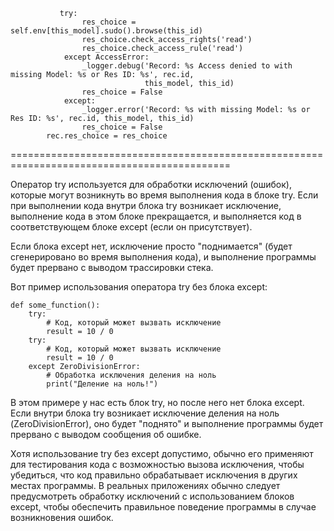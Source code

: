                try:
                    res_choice = self.env[this_model].sudo().browse(this_id)
                    res_choice.check_access_rights('read')
                    res_choice.check_access_rule('read')
                except AccessError:
                    _logger.debug('Record: %s Access denied to with missing Model: %s or Res ID: %s', rec.id,
                                  this_model, this_id)
                    res_choice = False
                except:
                    _logger.error('Record: %s with missing Model: %s or Res ID: %s', rec.id, this_model, this_id)
                    res_choice = False
            rec.res_choice = res_choice

============================================================================================

Оператор try используется для обработки исключений (ошибок), которые могут возникнуть во время выполнения кода в блоке try. 
Если при выполнении кода внутри блока try возникает исключение, выполнение кода в этом блоке прекращается, 
и выполняется код в соответствующем блоке except (если он присутствует). 

Если блока except нет, исключение просто "поднимается" (будет сгенерировано во время выполнения кода), и выполнение программы будет прервано с выводом трассировки стека.

Вот пример использования оператора try без блока except:

    def some_function():
        try:
            # Код, который может вызвать исключение
            result = 10 / 0
        try:
            # Код, который может вызвать исключение
            result = 10 / 0
        except ZeroDivisionError:
            # Обработка исключения деления на ноль
            print("Деление на ноль!")

В этом примере у нас есть блок try, но после него нет блока except. Если внутри блока try возникает исключение деления на ноль (ZeroDivisionError), оно будет "поднято" и выполнение программы будет прервано с выводом сообщения об ошибке.

Хотя использование try без except допустимо, обычно его применяют для тестирования кода с возможностью вызова исключения, чтобы убедиться, что код правильно обрабатывает исключения в других местах программы. В реальных приложениях обычно следует предусмотреть обработку исключений с использованием блоков except, чтобы обеспечить правильное поведение программы в случае возникновения ошибок.